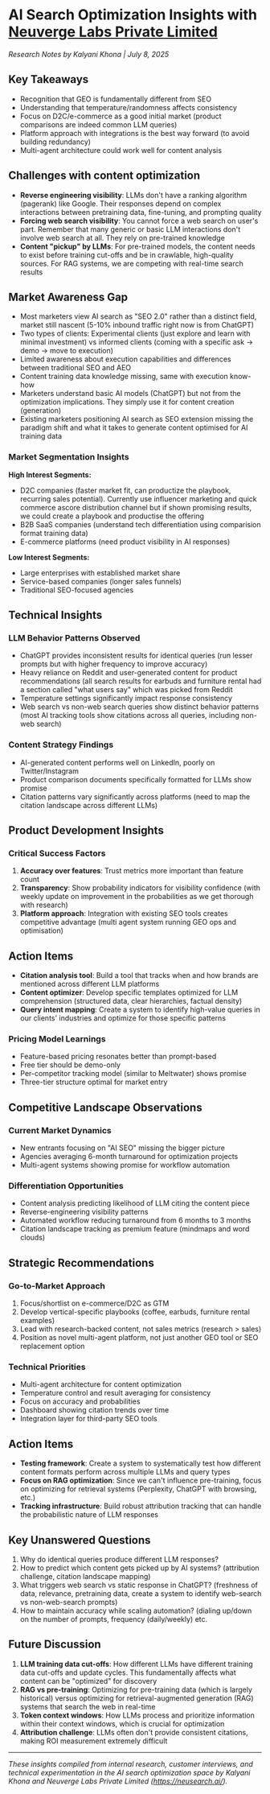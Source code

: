 # AI Search Optimization Insights with [Neuverge Labs Private Limited](https://neusearch.ai/)
*Research Notes by Kalyani Khona | July 8, 2025*

## Key Takeaways

- Recognition that GEO is fundamentally different from SEO
- Understanding that temperature/randomness affects consistency
- Focus on D2C/e-commerce as a good initial market (product comparisons are indeed common LLM queries)
- Platform approach with integrations is the best way forward (to avoid building redundancy)
- Multi-agent architecture could work well for content analysis

## Challenges with content optimization

- **Reverse engineering visibility**: LLMs don't have a ranking algorithm (pagerank) like Google. Their responses depend on complex interactions between pretraining data, fine-tuning, and prompting quality
- **Forcing web search visibility**: You cannot force a web search on user's part. Remember that many generic or basic LLM interactions don't involve web search at all. They rely on pre-trained knowledge
- **Content "pickup" by LLMs**: For pre-trained models, the content needs to exist before training cut-offs and be in crawlable, high-quality sources. For RAG systems, we are competing with real-time search results

## Market Awareness Gap
- Most marketers view AI search as "SEO 2.0" rather than a distinct field, market still nascent (5-10% inbound traffic right now is from ChatGPT)
- Two types of clients: Experimental clients (just explore and learn with minimal investment) vs informed clients (coming with a specific ask -> demo -> move to execution)
- Limited awareness about execution capabilities and differences between traditional SEO and AEO
- Content training data knowledge missing, same with execution know-how
- Marketers understand basic AI models (ChatGPT) but not from the optimization implications. They simply use it for content creation (generation)
- Existing marketers positioning AI search as SEO extension missing the paradigm shift and what it takes to generate content optimised for AI training data

### Market Segmentation Insights

**High Interest Segments:**
- D2C companies (faster market fit, can productize the playbook, recurring sales potential). Currently use influencer marketing and quick commerce ascore distribution channel but if shown promising results, we could create a playbook and productise the offering
- B2B SaaS companies (understand tech differentiation using comparision format training data)
- E-commerce platforms (need product visibility in AI responses)

**Low Interest Segments:**
- Large enterprises with established market share
- Service-based companies (longer sales funnels)
- Traditional SEO-focused agencies

## Technical Insights

### LLM Behavior Patterns Observed
- ChatGPT provides inconsistent results for identical queries (run lesser prompts but with higher frequency to improve accuracy)
- Heavy reliance on Reddit and user-generated content for product recommendations (all search results for earbuds and furniture rental had a section called "what users say" which was picked from Reddit
- Temperature settings significantly impact response consistency
- Web search vs non-web search queries show distinct behavior patterns (most AI tracking tools show citations across all queries, including non-web search)

### Content Strategy Findings
- AI-generated content performs well on LinkedIn, poorly on Twitter/Instagram
- Product comparison documents specifically formatted for LLMs show promise
- Citation patterns vary significantly across platforms (need to map the citation landscape across different LLMs)

## Product Development Insights

### Critical Success Factors
1. **Accuracy over features**: Trust metrics more important than feature count
2. **Transparency**: Show probability indicators for visibility confidence (with weekly update on improvement in the probabilities as we get thorough with research)
3. **Platform approach**: Integration with existing SEO tools creates competitive advantage (multi agent system running GEO ops and optimisation)

## Action Items

- **Citation analysis tool**: Build a tool that tracks when and how brands are mentioned across different LLM platforms
- **Content optimizer**: Develop specific templates optimized for LLM comprehension (structured data, clear hierarchies, factual density)
- **Query intent mapping**: Create a system to identify high-value queries in our clients' industries and optimize for those specific patterns

### Pricing Model Learnings
- Feature-based pricing resonates better than prompt-based
- Free tier should be demo-only
- Per-competitor tracking model (similar to Meltwater) shows promise
- Three-tier structure optimal for market entry

## Competitive Landscape Observations

### Current Market Dynamics
- New entrants focusing on "AI SEO" missing the bigger picture
- Agencies averaging 6-month turnaround for optimization projects
- Multi-agent systems showing promise for workflow automation

### Differentiation Opportunities
- Content analysis predicting likelihood of LLM citing the content piece
- Reverse-engineering visibility patterns
- Automated workflow reducing turnaround from 6 months to 3 months
- Citation landscape tracking as premium feature (mindmaps and word clouds)

## Strategic Recommendations

### Go-to-Market Approach
1. Focus/shortlist on e-commerce/D2C as GTM
2. Develop vertical-specific playbooks (coffee, earbuds, furniture rental examples)
3. Lead with research-backed content, not sales metrics (research > sales)
4. Position as novel multi-agent platform, not just another GEO tool or SEO replacement option

### Technical Priorities
- Multi-agent architecture for content optimization
- Temperature control and result averaging for consistency
- Focus on accuracy and probabilities 
- Dashboard showing citation trends over time
- Integration layer for third-party SEO tools

## Action Items
- **Testing framework**: Create a system to systematically test how different content formats perform across multiple LLMs and query types
- **Focus on RAG optimization**: Since we can't influence pre-training, focus on optimizing for retrieval systems (Perplexity, ChatGPT with browsing, etc.)
- **Tracking infrastructure**: Build robust attribution tracking that can handle the probabilistic nature of LLM responses

## Key Unanswered Questions

1. Why do identical queries produce different LLM responses? 
2. How to predict which content gets picked up by AI systems? (attribution challenge, citation landscape mapping) 
3. What triggers web search vs static response in ChatGPT? (freshness of data, relevance, pretraining data, create a system to identify web-search vs non-web-search prompts)
4. How to maintain accuracy while scaling automation? (dialing up/down on the number of prompts, frequency (daily/weekly) etc.

## Future Discussion

1. **LLM training data cut-offs**: How different LLMs have different training data cut-offs and update cycles. This fundamentally affects what content can be "optimized" for discovery
2. **RAG vs pre-training**: Optimizing for pre-training data (which is largely historical) versus optimizing for retrieval-augmented generation (RAG) systems that search the web in real-time
3. **Token context windows**: How LLMs process and prioritize information within their context windows, which is crucial for optimization
4. **Attribution challenge**: LLMs often don't provide consistent citations, making ROI measurement extremely difficult
---
*These insights compiled from internal research, customer interviews, and technical experimentation in the AI search optimization space by Kalyani Khona and Neuverge Labs Private Limited (https://neusearch.ai/).*
